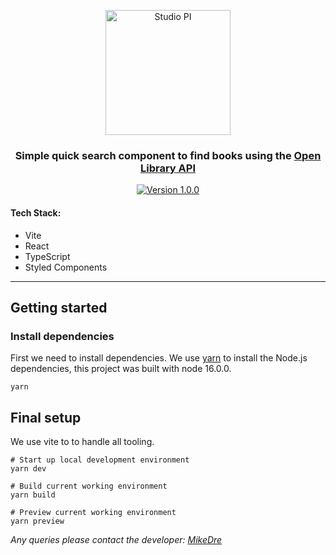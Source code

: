 <p align="center">
  <img src="https://user-images.githubusercontent.com/2182322/207602381-e29d72d5-49a4-4a03-8534-bbfb79c0ea84.png" width="200" height="auto" alt="Studio PI">
</p>

<h3 align="center">Simple quick search component to find books using the <a href="https://openlibrary.org/dev/docs/api/books" target="_blank">Open Library API</a></h3>

<p align="center">
  <a href="https://github.com/MikeDre/studiopi/releases">
    <img src="https://img.shields.io/badge/version-1.0.0-green.svg?style=flat-square" alt="Version 1.0.0">
  </a>
</p>

#### Tech Stack:

- Vite
- React
- TypeScript
- Styled Components


---


## Getting started

### Install dependencies

First we need to install dependencies. We use
[yarn](https://yarnpkg.com/lang/en/docs/install/) to install the Node.js
dependencies, this project was built with node 16.0.0.

    yarn

## Final setup

We use vite to to handle all tooling.

    # Start up local development environment
    yarn dev

    # Build current working environment
    yarn build

    # Preview current working environment
    yarn preview

  
_Any queries please contact the developer: [MikeDre](https://github.com/MikeDre/)_
